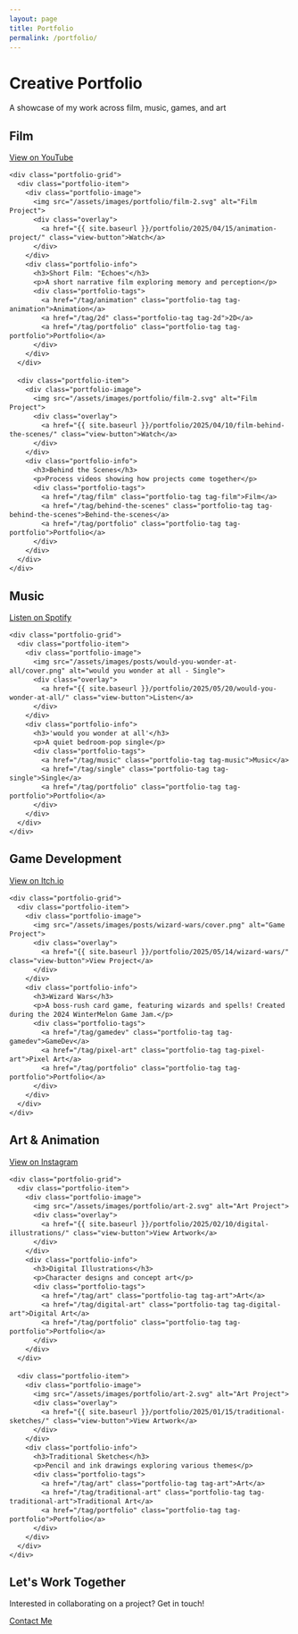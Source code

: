 ```yaml
---
layout: page
title: Portfolio
permalink: /portfolio/
---
```


<div class="portfolio-page">
  <div class="portfolio-header">
    <h1>Creative Portfolio</h1>
    <p class="subtitle">A showcase of my work across film, music, games, and art</p>
  </div>
  <!-- Film Section -->
  <section class="portfolio-section" id="film">
    <div class="section-header">
      <h2>Film</h2>
      <a href="https://www.youtube.com/@SolarSproutFilms" class="platform-link" target="_blank">
        <i class="fab fa-youtube"></i> View on YouTube
      </a>
    </div>
    
    <div class="portfolio-grid">
      <div class="portfolio-item">
        <div class="portfolio-image">
          <img src="/assets/images/portfolio/film-2.svg" alt="Film Project">
          <div class="overlay">
            <a href="{{ site.baseurl }}/portfolio/2025/04/15/animation-project/" class="view-button">Watch</a>
          </div>
        </div>
        <div class="portfolio-info">
          <h3>Short Film: "Echoes"</h3>
          <p>A short narrative film exploring memory and perception</p>
          <div class="portfolio-tags">
            <a href="/tag/animation" class="portfolio-tag tag-animation">Animation</a>
            <a href="/tag/2d" class="portfolio-tag tag-2d">2D</a>
            <a href="/tag/portfolio" class="portfolio-tag tag-portfolio">Portfolio</a>
          </div>
        </div>
      </div>
      
      <div class="portfolio-item">
        <div class="portfolio-image">
          <img src="/assets/images/portfolio/film-2.svg" alt="Film Project">
          <div class="overlay">
            <a href="{{ site.baseurl }}/portfolio/2025/04/10/film-behind-the-scenes/" class="view-button">Watch</a>
          </div>
        </div>
        <div class="portfolio-info">
          <h3>Behind the Scenes</h3>
          <p>Process videos showing how projects come together</p>
          <div class="portfolio-tags">
            <a href="/tag/film" class="portfolio-tag tag-film">Film</a>
            <a href="/tag/behind-the-scenes" class="portfolio-tag tag-behind-the-scenes">Behind-the-scenes</a>
            <a href="/tag/portfolio" class="portfolio-tag tag-portfolio">Portfolio</a>
          </div>
        </div>
      </div>
    </div>
  </section>

  <!-- Music Section -->
  <section class="portfolio-section" id="music">
    <div class="section-header">
      <h2>Music</h2>
      <a href="https://spotify.com/" class="platform-link" target="_blank">
        <i class="fab fa-spotify"></i> Listen on Spotify
      </a>
    </div>
    
    <div class="portfolio-grid">
      <div class="portfolio-item">
        <div class="portfolio-image">
          <img src="/assets/images/posts/would-you-wonder-at-all/cover.png" alt="would you wonder at all - Single">
          <div class="overlay">
            <a href="{{ site.baseurl }}/portfolio/2025/05/20/would-you-wonder-at-all/" class="view-button">Listen</a>
          </div>
        </div>
        <div class="portfolio-info">
          <h3>'would you wonder at all'</h3>
          <p>A quiet bedroom-pop single</p>
          <div class="portfolio-tags">
            <a href="/tag/music" class="portfolio-tag tag-music">Music</a>
            <a href="/tag/single" class="portfolio-tag tag-single">Single</a>
            <a href="/tag/portfolio" class="portfolio-tag tag-portfolio">Portfolio</a>
          </div>
        </div>
      </div>
    </div>
  </section>
  
  <!-- Game Development Section -->
  <section class="portfolio-section" id="gamedev">
    <div class="section-header">
      <h2>Game Development</h2>
      <a href="https://itch.io/" class="platform-link" target="_blank">
        <i class="fab fa-itch-io"></i> View on Itch.io
      </a>
    </div>
    
    <div class="portfolio-grid">
      <div class="portfolio-item">
        <div class="portfolio-image">
          <img src="/assets/images/posts/wizard-wars/cover.png" alt="Game Project">
          <div class="overlay">
            <a href="{{ site.baseurl }}/portfolio/2025/05/14/wizard-wars/" class="view-button">View Project</a>
          </div>
        </div>
        <div class="portfolio-info">
          <h3>Wizard Wars</h3>
          <p>A boss-rush card game, featuring wizards and spells! Created during the 2024 WinterMelon Game Jam.</p>
          <div class="portfolio-tags">
            <a href="/tag/gamedev" class="portfolio-tag tag-gamedev">GameDev</a>
            <a href="/tag/pixel-art" class="portfolio-tag tag-pixel-art">Pixel Art</a>
            <a href="/tag/portfolio" class="portfolio-tag tag-portfolio">Portfolio</a>
          </div>
        </div>
      </div>
    </div>
  </section>
  
  <!-- Art Section -->
  <section class="portfolio-section" id="art">
    <div class="section-header">
      <h2>Art & Animation</h2>
      <a href="https://instagram.com/" class="platform-link" target="_blank">
        <i class="fab fa-instagram"></i> View on Instagram
      </a>
    </div>
    
    <div class="portfolio-grid">
      <div class="portfolio-item">
        <div class="portfolio-image">
          <img src="/assets/images/portfolio/art-2.svg" alt="Art Project">
          <div class="overlay">
            <a href="{{ site.baseurl }}/portfolio/2025/02/10/digital-illustrations/" class="view-button">View Artwork</a>
          </div>
        </div>
        <div class="portfolio-info">
          <h3>Digital Illustrations</h3>
          <p>Character designs and concept art</p>
          <div class="portfolio-tags">
            <a href="/tag/art" class="portfolio-tag tag-art">Art</a>
            <a href="/tag/digital-art" class="portfolio-tag tag-digital-art">Digital Art</a>
            <a href="/tag/portfolio" class="portfolio-tag tag-portfolio">Portfolio</a>
          </div>
        </div>
      </div>
      
      <div class="portfolio-item">
        <div class="portfolio-image">
          <img src="/assets/images/portfolio/art-2.svg" alt="Art Project">
          <div class="overlay">
            <a href="{{ site.baseurl }}/portfolio/2025/01/15/traditional-sketches/" class="view-button">View Artwork</a>
          </div>
        </div>
        <div class="portfolio-info">
          <h3>Traditional Sketches</h3>
          <p>Pencil and ink drawings exploring various themes</p>
          <div class="portfolio-tags">
            <a href="/tag/art" class="portfolio-tag tag-art">Art</a>
            <a href="/tag/traditional-art" class="portfolio-tag tag-traditional-art">Traditional Art</a>
            <a href="/tag/portfolio" class="portfolio-tag tag-portfolio">Portfolio</a>
          </div>
        </div>
      </div>
    </div>
  </section>
  
  <!-- Contact Section -->
  <section class="contact-section">
    <h2>Let's Work Together</h2>
    <p>Interested in collaborating on a project? Get in touch!</p>
    <a href="/about#contact" class="contact-button">Contact Me</a>
  </section>
</div>
